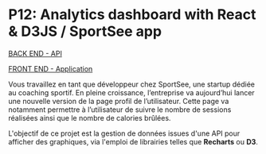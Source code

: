 # P12: Analytics dashboard with React & D3JS / SportSee app

[BACK END - API](https://github.com/Peanuts-83/P12_SportSee_back/tree/master)

[FRONT END - Application](https://github.com/Peanuts-83/P12_SportSee_front/tree/main)

Vous travaillez en tant que développeur chez SportSee, une startup dédiée au coaching sportif. En pleine croissance, l’entreprise va aujourd’hui lancer une nouvelle version de la page profil de l’utilisateur. Cette page va notamment permettre à l’utilisateur de suivre le nombre de sessions réalisées ainsi que le nombre de calories brûlées.

L'objectif de ce projet est la gestion de données issues d'une API pour afficher des graphiques, via l'emploi de librairies telles que **Recharts** ou **D3**.
